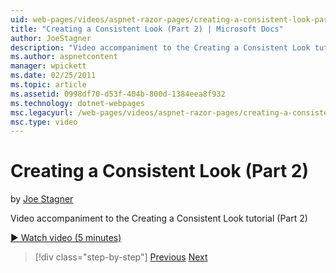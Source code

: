 ```yaml
---
uid: web-pages/videos/aspnet-razor-pages/creating-a-consistent-look-part-2
title: "Creating a Consistent Look (Part 2) | Microsoft Docs"
author: JoeStagner
description: "Video accompaniment to the Creating a Consistent Look tutorial (Part 2)"
ms.author: aspnetcontent
manager: wpickett
ms.date: 02/25/2011
ms.topic: article
ms.assetid: 0998df70-d53f-404b-800d-1384eea8f932
ms.technology: dotnet-webpages
msc.legacyurl: /web-pages/videos/aspnet-razor-pages/creating-a-consistent-look-part-2
msc.type: video
---
```

Creating a Consistent Look (Part 2)
====================
by [Joe Stagner](https://github.com/JoeStagner)

Video accompaniment to the Creating a Consistent Look tutorial (Part 2)

[&#9654; Watch video (5 minutes)](https://channel9.msdn.com/Blogs/ASP-NET-Site-Videos/creating-a-consistent-look-part-2)

> [!div class="step-by-step"]
> [Previous](creating-a-consistent-look-part-1.md)
> [Next](working-with-forms-part-1.md)
